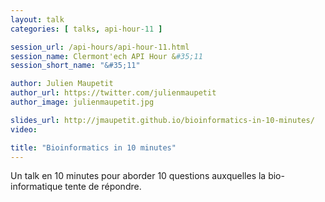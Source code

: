 ```yaml
---
layout: talk
categories: [ talks, api-hour-11 ]

session_url: /api-hours/api-hour-11.html
session_name: Clermont'ech API Hour &#35;11
session_short_name: "&#35;11"

author: Julien Maupetit
author_url: https://twitter.com/julienmaupetit
author_image: julienmaupetit.jpg

slides_url: http://jmaupetit.github.io/bioinformatics-in-10-minutes/
video:

title: "Bioinformatics in 10 minutes"
---
```


Un talk en 10 minutes pour aborder 10 questions auxquelles la bio-informatique
tente de répondre.
